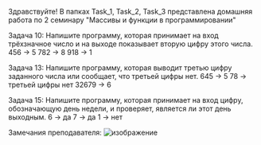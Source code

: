 Здравствуйте!
В папках Task_1, Task_2, Task_3 представлена домашняя работа по 2 семинару "Массивы и функции в программировании"


Задача 10: Напишите программу, которая принимает на
вход трёхзначное число и на выходе показывает вторую
цифру этого числа.
456 -> 5
782 -> 8
918 -> 1


Задача 13: Напишите программу, которая выводит
третью цифру заданного числа или сообщает, что третьей
цифры нет.
645 -> 5
78 -> третьей цифры нет
32679 -> 6


Задача 15: Напишите программу, которая принимает на
вход цифру, обозначающую день недели, и проверяет,
является ли этот день выходным.
6 -> да
7 -> да
1 -> нет

Замечания преподавателя:
![изображение](https://user-images.githubusercontent.com/103875177/173856437-c7f80f1e-1b87-4206-8fef-47beb495ae3d.png)
